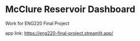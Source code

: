 # McClure Reservoir Dashboard
Work for ENG220 Final Project


app link: https://eng220-final-project.streamlit.app/
